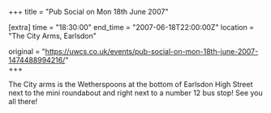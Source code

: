 +++
title = "Pub Social on Mon 18th June 2007"

[extra]
time = "18:30:00"
end_time = "2007-06-18T22:00:00Z"
location = "The City Arms, Earlsdon"

original = "https://uwcs.co.uk/events/pub-social-on-mon-18th-june-2007-1474488994216/"    
+++

The City arms is the Wetherspoons at the bottom of Earlsdon High Street next to the mini roundabout and right next to a number 12 bus stop\! See you all there\!

